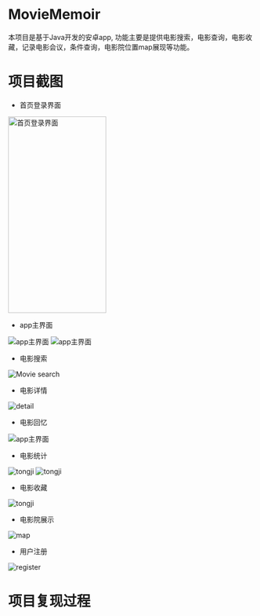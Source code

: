 # MovieMemoir
本项目是基于Java开发的安卓app, 功能主要是提供电影搜索，电影查询，电影收藏，记录电影会议，条件查询，电影院位置map展现等功能。

# 项目截图
- 首页登录界面


<img src="./image/login.png" width = "200" height = "400" alt="首页登录界面" align="center" />
 

- app主界面

![app主界面](./image/home.png)
![app主界面](./image/home1.png)

- 电影搜索

![Movie search](./image/moviesearch.png)

- 电影详情

![detail](./image/moviedetail.png)

- 电影回忆

![app主界面](./image/rate.png)

- 电影统计

![tongji](./image/total1.png)
![tongji](./image/total2.png)

- 电影收藏

![tongji](./image/shoucang.png)

- 电影院展示

![map](./image/map.png)

- 用户注册

![register](./image/register.png)

# 项目复现过程





